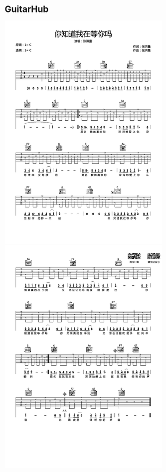 # GuitarHub

![张洪量《你知道我在等你吗》吉他谱_C简单版_0](./张洪量《你知道我在等你吗》吉他谱_C简单版_0.jpg)
![张洪量《你知道我在等你吗》吉他谱_C简单版_1](./张洪量《你知道我在等你吗》吉他谱_C简单版_1.jpg)
